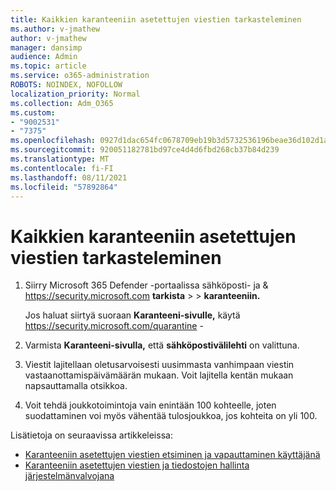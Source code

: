 ```yaml
---
title: Kaikkien karanteeniin asetettujen viestien tarkasteleminen
ms.author: v-jmathew
author: v-jmathew
manager: dansimp
audience: Admin
ms.topic: article
ms.service: o365-administration
ROBOTS: NOINDEX, NOFOLLOW
localization_priority: Normal
ms.collection: Adm_O365
ms.custom:
- "9002531"
- "7375"
ms.openlocfilehash: 0927d1dac654fc0678709eb19b3d5732536196beae36d102d1a94bf7617b1b45
ms.sourcegitcommit: 920051182781bd97ce4d4d6fbd268cb37b84d239
ms.translationtype: MT
ms.contentlocale: fi-FI
ms.lasthandoff: 08/11/2021
ms.locfileid: "57892864"
---
```

# <a name="view-all-quarantined-messages"></a>Kaikkien karanteeniin asetettujen viestien tarkasteleminen

1. Siirry Microsoft 365 Defender -portaalissa sähköposti- ja & <https://security.microsoft.com> **tarkista** \>  \> **karanteeniin.**

   Jos haluat siirtyä suoraan **Karanteeni-sivulle,** käytä <https://security.microsoft.com/quarantine> -

2. Varmista **Karanteeni-sivulla,** että **sähköpostivälilehti** on valittuna.
3. Viestit lajitellaan oletusarvoisesti uusimmasta vanhimpaan viestin vastaanottamispäivämäärän mukaan. Voit lajitella kentän mukaan napsauttamalla otsikkoa.
4. Voit tehdä joukkotoimintoja vain enintään 100 kohteelle, joten suodattaminen voi myös vähentää tulosjoukkoa, jos kohteita on yli 100.

Lisätietoja on seuraavissa artikkeleissa:

- [Karanteeniin asetettujen viestien etsiminen ja vapauttaminen käyttäjänä](https://docs.microsoft.com/microsoft-365/security/office-365-security/find-and-release-quarantined-messages-as-a-user)
- [Karanteeniin asetettujen viestien ja tiedostojen hallinta järjestelmänvalvojana](https://docs.microsoft.com/microsoft-365/security/office-365-security/manage-quarantined-messages-and-files)
